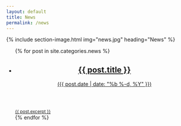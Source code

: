 ```yaml
---
layout: default
title: News
permalink: /news
---
```


{% include section-image.html img="news.jpg" heading="News" %}

<ul class="news-list">
    {% for post in site.categories.news %}
        <li>
            <a href="{{ post.url }}" class="small-shadow">
                <header>
                    <h2>{{ post.title }}</h2>
                    <span class="date">
                        (<time datetime="{{ post.date | date_to_xmlschema }}" itemprop="datePublished">{{ post.date | date: "%b %-d, %Y" }}</time>)
                     </span>
                </header>
                <small>{{ post.excerpt }}</small>
            </a>
        </li>
    {% endfor %}
</ul>
